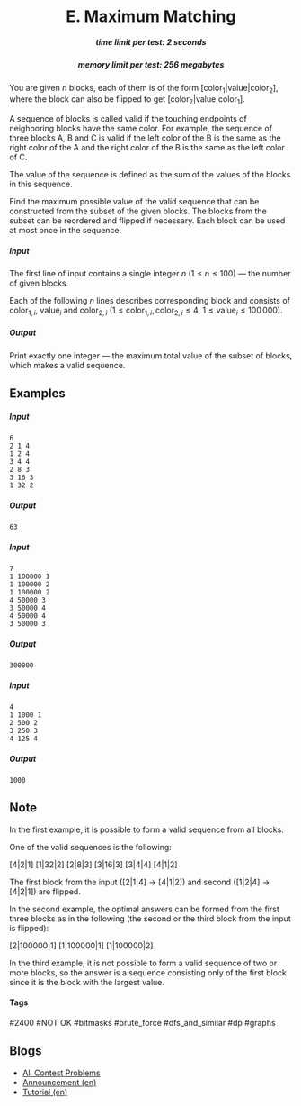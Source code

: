 <h1 style='text-align: center;'> E. Maximum Matching</h1>

<h5 style='text-align: center;'>time limit per test: 2 seconds</h5>
<h5 style='text-align: center;'>memory limit per test: 256 megabytes</h5>

You are given $n$ blocks, each of them is of the form [color$_1$|value|color$_2$], where the block can also be flipped to get [color$_2$|value|color$_1$]. 

A sequence of blocks is called valid if the touching endpoints of neighboring blocks have the same color. For example, the sequence of three blocks A, B and C is valid if the left color of the B is the same as the right color of the A and the right color of the B is the same as the left color of C.

The value of the sequence is defined as the sum of the values of the blocks in this sequence.

Find the maximum possible value of the valid sequence that can be constructed from the subset of the given blocks. The blocks from the subset can be reordered and flipped if necessary. Each block can be used at most once in the sequence.

##### Input

The first line of input contains a single integer $n$ ($1 \le n \le 100$) — the number of given blocks.

Each of the following $n$ lines describes corresponding block and consists of $\mathrm{color}_{1,i}$, $\mathrm{value}_i$ and $\mathrm{color}_{2,i}$ ($1 \le \mathrm{color}_{1,i}, \mathrm{color}_{2,i} \le 4$, $1 \le \mathrm{value}_i \le 100\,000$).

##### Output

Print exactly one integer — the maximum total value of the subset of blocks, which makes a valid sequence.

## Examples

##### Input


```text
6  
2 1 4  
1 2 4  
3 4 4  
2 8 3  
3 16 3  
1 32 2  

```
##### Output


```text
63
```
##### Input


```text
7  
1 100000 1  
1 100000 2  
1 100000 2  
4 50000 3  
3 50000 4  
4 50000 4  
3 50000 3  

```
##### Output


```text
300000
```
##### Input


```text
4  
1 1000 1  
2 500 2  
3 250 3  
4 125 4  

```
##### Output


```text
1000
```
## Note

In the first example, it is possible to form a valid sequence from all blocks.

One of the valid sequences is the following:

[4|2|1] [1|32|2] [2|8|3] [3|16|3] [3|4|4] [4|1|2]

The first block from the input ([2|1|4] $\to$ [4|1|2]) and second ([1|2|4] $\to$ [4|2|1]) are flipped.

In the second example, the optimal answers can be formed from the first three blocks as in the following (the second or the third block from the input is flipped):

[2|100000|1] [1|100000|1] [1|100000|2]

In the third example, it is not possible to form a valid sequence of two or more blocks, so the answer is a sequence consisting only of the first block since it is the block with the largest value.



#### Tags 

#2400 #NOT OK #bitmasks #brute_force #dfs_and_similar #dp #graphs 

## Blogs
- [All Contest Problems](../Codeforces_Round_508_(Div._2).md)
- [Announcement (en)](../blogs/Announcement_(en).md)
- [Tutorial (en)](../blogs/Tutorial_(en).md)
